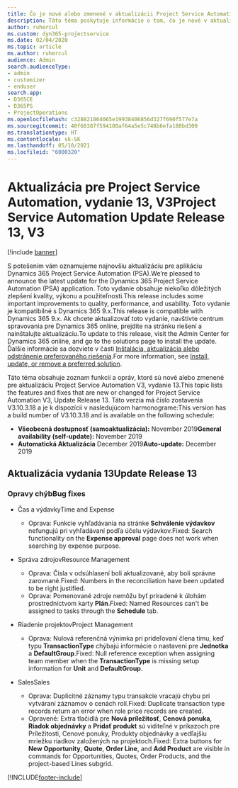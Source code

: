 ```yaml
---
title: Čo je nové alebo zmenené v aktualizácii Project Service Automation, vydanie 13, V3
description: Táto téma poskytuje informácie o tom, čo je nové v aktualizácii Project Service Automation, vydanie 13, V3.
author: ruhercul
ms.custom: dyn365-projectservice
ms.date: 02/04/2020
ms.topic: article
ms.author: ruhercul
audience: Admin
search.audienceType:
- admin
- customizer
- enduser
search.app:
- D365CE
- D365PS
- ProjectOperations
ms.openlocfilehash: c328821064065e19938406856d327f690f577e7a
ms.sourcegitcommit: 40f68387f594180af64a5e5c748b6efa188bd300
ms.translationtype: HT
ms.contentlocale: sk-SK
ms.lasthandoff: 05/10/2021
ms.locfileid: "6000320"
---
```

# <a name="project-service-automation-update-release-13-v3"></a><span data-ttu-id="36e5e-103">Aktualizácia pre Project Service Automation, vydanie 13, V3</span><span class="sxs-lookup"><span data-stu-id="36e5e-103">Project Service Automation Update Release 13, V3</span></span>

[!include [banner](../includes/psa-now-project-operations.md)]

<span data-ttu-id="36e5e-104">S potešením vám oznamujeme najnovšiu aktualizáciu pre aplikáciu Dynamics 365 Project Service Automation (PSA).</span><span class="sxs-lookup"><span data-stu-id="36e5e-104">We’re pleased to announce the latest update for the Dynamics 365 Project Service Automation (PSA) application.</span></span> <span data-ttu-id="36e5e-105">Toto vydanie obsahuje niekoľko dôležitých zlepšení kvality, výkonu a použiteľnosti.</span><span class="sxs-lookup"><span data-stu-id="36e5e-105">This release includes some important improvements to quality, performance, and usability.</span></span> <span data-ttu-id="36e5e-106">Toto vydanie je kompatibilné s Dynamics 365 9.x.</span><span class="sxs-lookup"><span data-stu-id="36e5e-106">This release is compatible with Dynamics 365 9.x.</span></span> <span data-ttu-id="36e5e-107">Ak chcete aktualizovať toto vydanie, navštívte centrum spravovania pre Dynamics 365 online, prejdite na stránku riešení a nainštalujte aktualizáciu.</span><span class="sxs-lookup"><span data-stu-id="36e5e-107">To update to this release, visit the Admin Center for Dynamics 365 online, and go to the solutions page to install the update.</span></span> <span data-ttu-id="36e5e-108">Ďalšie informácie sa dozviete v časti [Inštalácia, aktualizácia alebo odstránenie preferovaného riešenia](/power-platform/admin/install-remove-preferred-solution).</span><span class="sxs-lookup"><span data-stu-id="36e5e-108">For more information, see [Install, update, or remove a preferred solution](/power-platform/admin/install-remove-preferred-solution).</span></span>

<span data-ttu-id="36e5e-109">Táto téma obsahuje zoznam funkcií a opráv, ktoré sú nové alebo zmenené pre aktualizáciu Project Service Automation V3, vydanie 13.</span><span class="sxs-lookup"><span data-stu-id="36e5e-109">This topic lists the features and fixes that are new or changed for Project Service Automation V3, Update Release 13.</span></span> <span data-ttu-id="36e5e-110">Táto verzia má číslo zostavenia V3.10.3.18 a je k dispozícii v nasledujúcom harmonograme:</span><span class="sxs-lookup"><span data-stu-id="36e5e-110">This version has a build number of V3.10.3.18 and is available on the following schedule:</span></span>

- <span data-ttu-id="36e5e-111">**Všeobecná dostupnosť (samoaktualizácia):** November 2019</span><span class="sxs-lookup"><span data-stu-id="36e5e-111">**General availability (self-update):** November 2019</span></span>
- <span data-ttu-id="36e5e-112">**Automatická Aktualizácia** December 2019</span><span class="sxs-lookup"><span data-stu-id="36e5e-112">**Auto-update:** December 2019</span></span>


## <a name="update-release-13"></a><span data-ttu-id="36e5e-113">Aktualizácia vydania 13</span><span class="sxs-lookup"><span data-stu-id="36e5e-113">Update Release 13</span></span> 

### <a name="bug-fixes"></a><span data-ttu-id="36e5e-114">Opravy chýb</span><span class="sxs-lookup"><span data-stu-id="36e5e-114">Bug fixes</span></span>

- <span data-ttu-id="36e5e-115">Čas a výdavky</span><span class="sxs-lookup"><span data-stu-id="36e5e-115">Time and Expense</span></span>

     - <span data-ttu-id="36e5e-116">Oprava: Funkcie vyhľadávania na stránke **Schválenie výdavkov** nefungujú pri vyhľadávaní podľa účelu výdavkov.</span><span class="sxs-lookup"><span data-stu-id="36e5e-116">Fixed: Search functionality on the **Expense approval** page does not work when searching by expense purpose.</span></span>

- <span data-ttu-id="36e5e-117">Správa zdrojov</span><span class="sxs-lookup"><span data-stu-id="36e5e-117">Resource Management</span></span>

     - <span data-ttu-id="36e5e-118">Oprava: Čísla v odsúhlasení boli aktualizované, aby boli správne zarovnané.</span><span class="sxs-lookup"><span data-stu-id="36e5e-118">Fixed: Numbers in the reconciliation have been updated to be right justified.</span></span>
     - <span data-ttu-id="36e5e-119">Oprava: Pomenované zdroje nemôžu byť priradené k úlohám prostredníctvom karty **Plán**.</span><span class="sxs-lookup"><span data-stu-id="36e5e-119">Fixed: Named Resources can't be assigned to tasks through the **Schedule** tab.</span></span>

- <span data-ttu-id="36e5e-120">Riadenie projektov</span><span class="sxs-lookup"><span data-stu-id="36e5e-120">Project Management</span></span>

     - <span data-ttu-id="36e5e-121">Oprava: Nulová referenčná výnimka pri prideľovaní člena tímu, keď typu **TransactionType** chýbajú informácie o nastavení pre **Jednotka** a **DefaultGroup**.</span><span class="sxs-lookup"><span data-stu-id="36e5e-121">Fixed: Null reference exception when assigning team member when the **TransactionType** is missing setup information for **Unit** and **DefaultGroup**.</span></span>

- <span data-ttu-id="36e5e-122">Sales</span><span class="sxs-lookup"><span data-stu-id="36e5e-122">Sales</span></span>

     - <span data-ttu-id="36e5e-123">Oprava: Duplicitné záznamy typu transakcie vracajú chybu pri vytváraní záznamov o cenách rolí.</span><span class="sxs-lookup"><span data-stu-id="36e5e-123">Fixed: Duplicate transaction type records return an error when role price records are created.</span></span>
     - <span data-ttu-id="36e5e-124">Opravené: Extra tlačidlá pre **Nová príležitosť**, **Cenová ponuka**, **Riadok objednávky** a **Pridať produkt** sú viditeľné v príkazoch pre Príležitosti, Cenové ponuky, Produkty objednávky a vedľajšiu mriežku riadkov založených na projektoch.</span><span class="sxs-lookup"><span data-stu-id="36e5e-124">Fixed: Extra buttons for **New Opportunity**, **Quote**, **Order Line**, and **Add Product** are visible in commands for Opportunities, Quotes, Order Products, and the project-based Lines subgrid.</span></span>




[!INCLUDE[footer-include](../includes/footer-banner.md)]